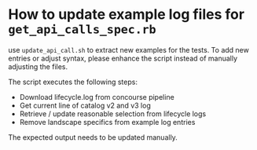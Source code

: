# How to update example log files for `get_api_calls_spec.rb`

use `update_api_call.sh` to extract new examples for the tests.
To add new entries or adjust syntax, please enhance the script instead of manually adjusting the files.

The script executes the following steps:
* Download lifecycle.log from concourse pipeline
* Get current line of catalog v2 and v3 log
* Retrieve / update reasonable selection from lifecycle logs
* Remove landscape specifics from example log entries

The expected output needs to be updated manually.